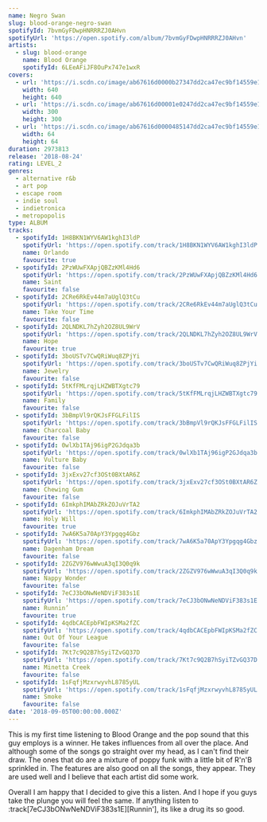 ```yaml
---
name: Negro Swan
slug: blood-orange-negro-swan
spotifyId: 7bvmGyFDwpHNRRRZJ0AHvn
spotifyUrl: 'https://open.spotify.com/album/7bvmGyFDwpHNRRRZJ0AHvn'
artists:
  - slug: blood-orange
    name: Blood Orange
    spotifyId: 6LEeAFiJF8OuPx747e1wxR
covers:
  - url: 'https://i.scdn.co/image/ab67616d0000b27347dd2ca47ec9bf14559e17c6'
    width: 640
    height: 640
  - url: 'https://i.scdn.co/image/ab67616d00001e0247dd2ca47ec9bf14559e17c6'
    width: 300
    height: 300
  - url: 'https://i.scdn.co/image/ab67616d0000485147dd2ca47ec9bf14559e17c6'
    width: 64
    height: 64
duration: 2973813
release: '2018-08-24'
rating: LEVEL_2
genres:
  - alternative r&b
  - art pop
  - escape room
  - indie soul
  - indietronica
  - metropopolis
type: ALBUM
tracks:
  - spotifyId: 1H8BKN1WYV6AW1kghI3ldP
    spotifyUrl: 'https://open.spotify.com/track/1H8BKN1WYV6AW1kghI3ldP'
    name: Orlando
    favourite: true
  - spotifyId: 2PzWUwFXApjQBZzKMl4Hd6
    spotifyUrl: 'https://open.spotify.com/track/2PzWUwFXApjQBZzKMl4Hd6'
    name: Saint
    favourite: false
  - spotifyId: 2CRe6RkEv44m7aUglQ3tCu
    spotifyUrl: 'https://open.spotify.com/track/2CRe6RkEv44m7aUglQ3tCu'
    name: Take Your Time
    favourite: false
  - spotifyId: 2QLNDKL7hZyh2OZ8UL9WrV
    spotifyUrl: 'https://open.spotify.com/track/2QLNDKL7hZyh2OZ8UL9WrV'
    name: Hope
    favourite: true
  - spotifyId: 3boUSTv7CwQRiWuq8ZPjYi
    spotifyUrl: 'https://open.spotify.com/track/3boUSTv7CwQRiWuq8ZPjYi'
    name: Jewelry
    favourite: false
  - spotifyId: 5tKfFMLrqjLHZWBTXgtc79
    spotifyUrl: 'https://open.spotify.com/track/5tKfFMLrqjLHZWBTXgtc79'
    name: Family
    favourite: false
  - spotifyId: 3bBmpVl9rQKJsFFGLFilIS
    spotifyUrl: 'https://open.spotify.com/track/3bBmpVl9rQKJsFFGLFilIS'
    name: Charcoal Baby
    favourite: false
  - spotifyId: 0wlXb1TAj96igP2GJdqa3b
    spotifyUrl: 'https://open.spotify.com/track/0wlXb1TAj96igP2GJdqa3b'
    name: Vulture Baby
    favourite: false
  - spotifyId: 3jxExv27cf3OSt0BXtAR6Z
    spotifyUrl: 'https://open.spotify.com/track/3jxExv27cf3OSt0BXtAR6Z'
    name: Chewing Gum
    favourite: false
  - spotifyId: 6ImkphIMAbZRkZOJuVrTA2
    spotifyUrl: 'https://open.spotify.com/track/6ImkphIMAbZRkZOJuVrTA2'
    name: Holy Will
    favourite: true
  - spotifyId: 7wA6K5a70ApY3Ypgqg4Gbz
    spotifyUrl: 'https://open.spotify.com/track/7wA6K5a70ApY3Ypgqg4Gbz'
    name: Dagenham Dream
    favourite: false
  - spotifyId: 2ZGZV976wWwuA3qI3Q0q9k
    spotifyUrl: 'https://open.spotify.com/track/2ZGZV976wWwuA3qI3Q0q9k'
    name: Nappy Wonder
    favourite: false
  - spotifyId: 7eCJ3bONwNeNDViF383s1E
    spotifyUrl: 'https://open.spotify.com/track/7eCJ3bONwNeNDViF383s1E'
    name: Runnin’
    favourite: true
  - spotifyId: 4qdbCACEpbFWIpKSMa2fZC
    spotifyUrl: 'https://open.spotify.com/track/4qdbCACEpbFWIpKSMa2fZC'
    name: Out Of Your League
    favourite: false
  - spotifyId: 7Kt7c9Q2B7hSyiTZvGQ37D
    spotifyUrl: 'https://open.spotify.com/track/7Kt7c9Q2B7hSyiTZvGQ37D'
    name: Minetta Creek
    favourite: false
  - spotifyId: 1sFqfjMzxrwyvhL8785yUL
    spotifyUrl: 'https://open.spotify.com/track/1sFqfjMzxrwyvhL8785yUL'
    name: Smoke
    favourite: false
date: '2018-09-05T00:00:00.000Z'
---
```

This is my first time listening to Blood Orange and the pop sound that this guy employs
is a winner. He takes influences from all over the place. And although some of the songs
go straight over my head, as I can't find their draw. The ones that do are a mixture
of poppy funk with a little bit of R'n'B sprinkled in. The features are also good on all
the songs, they appear. They are used well and I believe that each artist did some work.

Overall I am happy that I decided to give this a listen. And I hope if you guys take the
plunge you will feel the same. If anything listen to :track[7eCJ3bONwNeNDViF383s1E][Runnin'],
its like a drug its so good.
